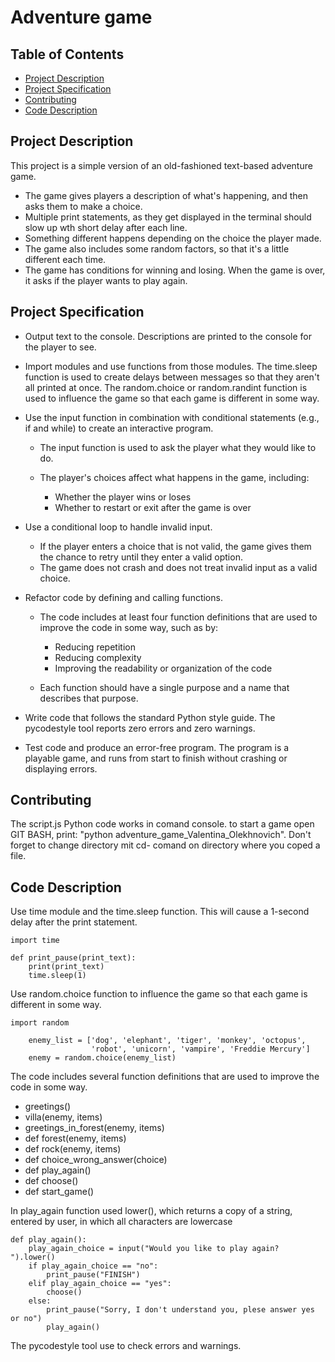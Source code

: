 # Adventure game

## Table of Contents

* [Project Description](#project_description)
* [Project Specification](#project_specification)
* [Contributing](#contributing)
* [Code Description](#code_description)

## Project Description

 This project is a simple version of an old-fashioned text-based adventure game. 

- The game gives players a description of what's happening, and then asks them to make a choice.
- Multiple print statements, as they get displayed in the terminal should slow up wth short delay after each line.
- Something different happens depending on the choice the player made.
- The game also includes some random factors, so that it's a little different each time.
- The game has conditions for winning and losing.
When the game is over, it asks if the player wants to play again.


## Project Specification 


- Output text to the console.
Descriptions are printed to the console for the player to see.

- Import modules and use functions from those modules.
The time.sleep function is used to create delays between messages so that they aren't all printed at once.
The random.choice or random.randint function is used to influence the game so that each game is different in some way.

- Use the input function in combination with conditional statements (e.g., if and while) to create an interactive program.
    - The input function is used to ask the player what they would like to do.

    - The player's choices affect what happens in the game, including:

        - Whether the player wins or loses
        - Whether to restart or exit after the game is over

- Use a conditional loop to handle invalid input.
    - If the player enters a choice that is not valid, the game gives them the chance to retry until they enter a valid option.
    - The game does not crash and does not treat invalid input as a valid choice.

- Refactor code by defining and calling functions.

    - The code includes at least four function definitions that are used to improve the code in some way, such as by:

        - Reducing repetition
        - Reducing complexity
        - Improving the readability or organization of the code
    - Each function should have a single purpose and a name that describes that purpose.

- Write code that follows the standard Python style guide.
The pycodestyle tool reports zero errors and zero warnings.

- Test code and produce an error-free program.
The program is a playable game, and runs from start to finish without crashing or displaying errors.



## Contributing

The script.js Python code works in comand console. to start a game open GIT BASH, print: "python adventure_game_Valentina_Olekhnovich". Don't forget to change directory mit cd- comand on directory where you coped a file.

## Code Description
Use time module and the time.sleep function. This will cause a 1-second delay after the print statement.

```
import time
```

```
def print_pause(print_text):
    print(print_text)
    time.sleep(1)
```
Use random.choice function to influence the game so that each game is different in some way.
```
import random
```

```
    enemy_list = ['dog', 'elephant', 'tiger', 'monkey', 'octopus',
                  'robot', 'unicorn', 'vampire', 'Freddie Mercury']
    enemy = random.choice(enemy_list)
```    
The code includes several function definitions that are used to improve the code in some way.

- greetings()
- villa(enemy, items)
- greetings_in_forest(enemy, items)
- def forest(enemy, items)
- def rock(enemy, items)
- def choice_wrong_answer(choice)
- def play_again()
- def choose()
- def start_game()


In play_again function used lower(), which returns a copy of a string, entered by user, in which all characters are lowercase
``` 
def play_again():
    play_again_choice = input("Would you like to play again? ").lower()
    if play_again_choice == "no":
        print_pause("FINISH")
    elif play_again_choice == "yes":
        choose()
    else:
        print_pause("Sorry, I don't understand you, plese answer yes or no")
        play_again()
``` 


The pycodestyle tool use to check errors and warnings.


